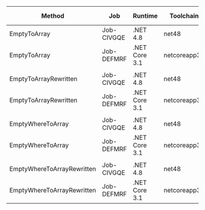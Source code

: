 |                     Method |        Job |       Runtime |    Toolchain |      Mean |     Error |    StdDev | Ratio | RatioSD |  Gen 0 | Gen 1 | Gen 2 | Allocated |
|--------------------------- |----------- |-------------- |------------- |----------:|----------:|----------:|------:|--------:|-------:|------:|------:|----------:|
|               EmptyToArray | Job-CIVGQE |      .NET 4.8 |        net48 | 49.641 ns | 0.1940 ns | 0.1814 ns |  1.00 |    0.00 | 0.0057 |     - |     - |      24 B |
|               EmptyToArray | Job-DEFMRF | .NET Core 3.1 | netcoreapp31 |  5.047 ns | 0.0217 ns | 0.0181 ns |  0.10 |    0.00 |      - |     - |     - |         - |
|                            |            |               |              |           |           |           |       |         |        |       |       |           |
|      EmptyToArrayRewritten | Job-CIVGQE |      .NET 4.8 |        net48 |  2.561 ns | 0.0211 ns | 0.0198 ns |  1.00 |    0.00 | 0.0057 |     - |     - |      24 B |
|      EmptyToArrayRewritten | Job-DEFMRF | .NET Core 3.1 | netcoreapp31 |  2.687 ns | 0.0288 ns | 0.0270 ns |  1.05 |    0.01 | 0.0057 |     - |     - |      24 B |
|                            |            |               |              |           |           |           |       |         |        |       |       |           |
|          EmptyWhereToArray | Job-CIVGQE |      .NET 4.8 |        net48 | 56.346 ns | 0.2346 ns | 0.2194 ns |  1.00 |    0.00 | 0.0172 |     - |     - |      72 B |
|          EmptyWhereToArray | Job-DEFMRF | .NET Core 3.1 | netcoreapp31 | 49.246 ns | 0.3707 ns | 0.3468 ns |  0.87 |    0.01 | 0.0134 |     - |     - |      56 B |
|                            |            |               |              |           |           |           |       |         |        |       |       |           |
| EmptyWhereToArrayRewritten | Job-CIVGQE |      .NET 4.8 |        net48 | 15.786 ns | 0.1971 ns | 0.1539 ns |  1.00 |    0.00 | 0.0191 |     - |     - |      80 B |
| EmptyWhereToArrayRewritten | Job-DEFMRF | .NET Core 3.1 | netcoreapp31 | 16.932 ns | 0.2190 ns | 0.2048 ns |  1.07 |    0.02 | 0.0191 |     - |     - |      80 B |